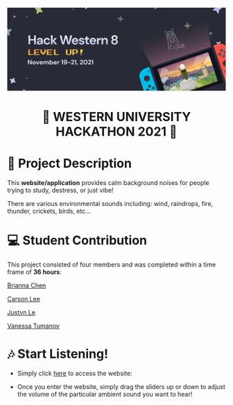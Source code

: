 ![Hackathon Logo](https://github.com/CarsonLeee/perfectstorm/blob/main/logo.jpg)
# <p align="center">🐎 WESTERN UNIVERSITY HACKATHON 2021 🐎</p>

# 📄 Project Description
This **website/application** provides calm background noises for people trying to study, destress, or just vibe! 

There are various environmental sounds including: wind, raindrops, fire, thunder, crickets, birds, etc...

# 💻 Student Contribution
This project consisted of four members and was completed within a time frame of **36 hours**:

[Brianna Chen](https://github.com/Brianna0510)

[Carson Lee](https://github.com/JustynLe)

[Justyn Le](https://github.com/CarsonLeee)

[Vanessa Tumanov](https://github.com/vanessatumanov)

# 🎶 Start Listening!
- Simply click [here](https://perfectst0rm.herokuapp.com/) to access the website:

- Once you enter the website, simply drag the sliders up or down to adjust the volume of the particular ambient sound you want to hear!


